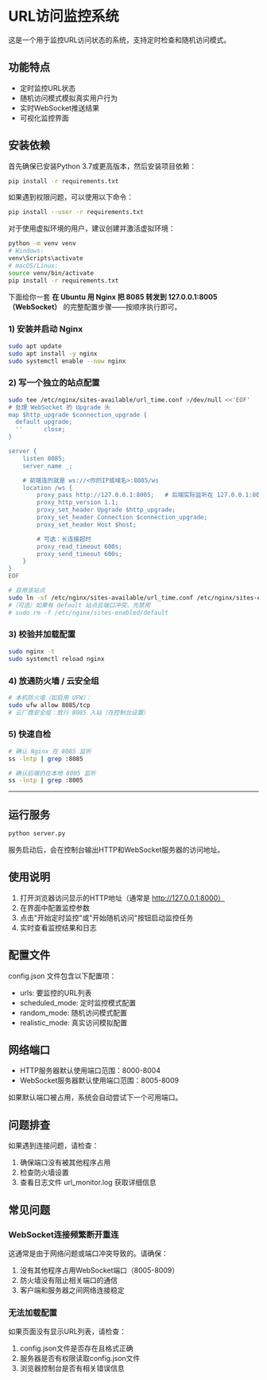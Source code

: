 # URL访问监控系统

这是一个用于监控URL访问状态的系统，支持定时检查和随机访问模式。

## 功能特点

- 定时监控URL状态
- 随机访问模式模拟真实用户行为
- 实时WebSocket推送结果
- 可视化监控界面

## 安装依赖

首先确保已安装Python 3.7或更高版本，然后安装项目依赖：

```bash
pip install -r requirements.txt
```

如果遇到权限问题，可以使用以下命令：

```bash
pip install --user -r requirements.txt
```

对于使用虚拟环境的用户，建议创建并激活虚拟环境：

```bash
python -m venv venv
# Windows:
venv\Scripts\activate
# macOS/Linux:
source venv/bin/activate
pip install -r requirements.txt
```

下面给你一套 **在 Ubuntu 用 Nginx 把 8085 转发到 127.0.0.1:8005（WebSocket）** 的完整配置步骤——按顺序执行即可。

### 1) 安装并启动 Nginx

```bash
sudo apt update
sudo apt install -y nginx
sudo systemctl enable --now nginx
```

### 2) 写一个独立的站点配置

```bash
sudo tee /etc/nginx/sites-available/url_time.conf >/dev/null <<'EOF'
# 处理 WebSocket 的 Upgrade 头
map $http_upgrade $connection_upgrade {
  default upgrade;
  ''      close;
}

server {
    listen 8085;
    server_name _;

    # 前端连的就是 ws://<你的IP或域名>:8085/ws
    location /ws {
        proxy_pass http://127.0.0.1:8005;   # 后端实际监听在 127.0.0.1:8005
        proxy_http_version 1.1;
        proxy_set_header Upgrade $http_upgrade;
        proxy_set_header Connection $connection_upgrade;
        proxy_set_header Host $host;

        # 可选：长连接超时
        proxy_read_timeout 600s;
        proxy_send_timeout 600s;
    }
}
EOF

# 启用该站点
sudo ln -sf /etc/nginx/sites-available/url_time.conf /etc/nginx/sites-enabled/url_time.conf
#（可选）如果有 default 站点且端口冲突，先禁用
# sudo rm -f /etc/nginx/sites-enabled/default
```

### 3) 校验并加载配置

```bash
sudo nginx -t
sudo systemctl reload nginx
```

### 4) 放通防火墙 / 云安全组

```bash
# 本机防火墙（如启用 UFW）：
sudo ufw allow 8085/tcp
# 云厂商安全组：放行 8085 入站（在控制台设置）
```

### 5) 快速自检

```bash
# 确认 Nginx 在 8085 监听
ss -lntp | grep :8085

# 确认后端仍在本地 8005 监听
ss -lntp | grep :8005
```
---


## 运行服务

```bash
python server.py
```

服务启动后，会在控制台输出HTTP和WebSocket服务器的访问地址。

## 使用说明

1. 打开浏览器访问显示的HTTP地址（通常是 http://127.0.0.1:8000）
2. 在界面中配置监控参数
3. 点击"开始定时监控"或"开始随机访问"按钮启动监控任务
4. 实时查看监控结果和日志

## 配置文件

config.json 文件包含以下配置项：

- urls: 要监控的URL列表
- scheduled_mode: 定时监控模式配置
- random_mode: 随机访问模式配置
- realistic_mode: 真实访问模拟配置

## 网络端口

- HTTP服务器默认使用端口范围：8000-8004
- WebSocket服务器默认使用端口范围：8005-8009

如果默认端口被占用，系统会自动尝试下一个可用端口。

## 问题排查

如果遇到连接问题，请检查：

1. 确保端口没有被其他程序占用
2. 检查防火墙设置
3. 查看日志文件 url_monitor.log 获取详细信息

## 常见问题

### WebSocket连接频繁断开重连

这通常是由于网络问题或端口冲突导致的。请确保：

1. 没有其他程序占用WebSocket端口（8005-8009）
2. 防火墙没有阻止相关端口的通信
3. 客户端和服务器之间网络连接稳定

### 无法加载配置

如果页面没有显示URL列表，请检查：

1. config.json文件是否存在且格式正确
2. 服务器是否有权限读取config.json文件
3. 浏览器控制台是否有相关错误信息